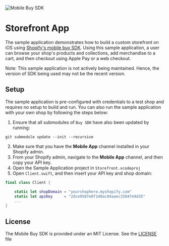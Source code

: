 ![Mobile Buy SDK](https://cloud.githubusercontent.com/assets/5244861/26738020/885c12ac-479a-11e7-8914-2853ec09f89f.png)

# Storefront App

The sample application demonstrates how to build a custom storefront on iOS using [Shopify's mobile buy SDK](https://github.com/Shopify/mobile-buy-sdk-ios). Using this sample application, a user can browse your shop's products and collections, add merchandise to a cart, and then checkout using Apple Pay or a web checkout.

Note: This sample application is not actively being maintained. Hence, the version of SDK being used may not be the recent version. 

## Setup

The sample application is pre-configured with credentials to a test shop and requires no setup to build and run. You can also run the sample application with your own shop by following the steps below:

1. Ensure that all submodules of `Buy SDK` have also been updated by running:
```
git submodule update --init --recursive
```
2. Make sure that you have the **Mobile App** channel installed in your Shopify admin.
3. From your Shopify admin, navigate to the **Mobile App** channel, and then copy your API key.
4. Open the Sample Application project in `Storefront.xcodeproj`
5. Open `Client.swift`, and then insert your API key and shop domain:

```swift
final class Client {

    static let shopDomain = "yourshophere.myshopify.com"
    static let apiKey     = "2dce9587e0f140ac84aaec25847e9d35"
    ...
}
```

## License

The Mobile Buy SDK is provided under an MIT License.  See the [LICENSE](../../LICENSE) file
